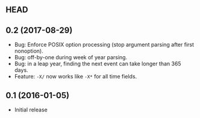 ## HEAD

## 0.2 (2017-08-29)

* Bug: Enforce POSIX option processing (stop argument parsing after
  first nonoption).
* Bug: off-by-one during week of year parsing.
* Bug: in a leap year, finding the next event can take longer than 365 days.
* Feature: `-X/` now works like `-X*` for all time fields.

## 0.1 (2016-01-05)

* Initial release
